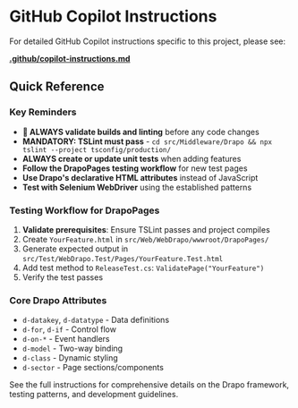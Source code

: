 # GitHub Copilot Instructions

For detailed GitHub Copilot instructions specific to this project, please see:

**[.github/copilot-instructions.md](.github/copilot-instructions.md)**

## Quick Reference

### Key Reminders
- **🚨 ALWAYS validate builds and linting** before any code changes
- **MANDATORY: TSLint must pass** - `cd src/Middleware/Drapo && npx tslint --project tsconfig/production/`
- **ALWAYS create or update unit tests** when adding features
- **Follow the DrapoPages testing workflow** for new test pages  
- **Use Drapo's declarative HTML attributes** instead of JavaScript
- **Test with Selenium WebDriver** using the established patterns

### Testing Workflow for DrapoPages
1. **Validate prerequisites**: Ensure TSLint passes and project compiles
2. Create `YourFeature.html` in `src/Web/WebDrapo/wwwroot/DrapoPages/`
3. Generate expected output in `src/Test/WebDrapo.Test/Pages/YourFeature.Test.html`
4. Add test method to `ReleaseTest.cs`: `ValidatePage("YourFeature")`
5. Verify the test passes

### Core Drapo Attributes
- `d-datakey`, `d-datatype` - Data definitions
- `d-for`, `d-if` - Control flow
- `d-on-*` - Event handlers  
- `d-model` - Two-way binding
- `d-class` - Dynamic styling
- `d-sector` - Page sections/components

See the full instructions for comprehensive details on the Drapo framework, testing patterns, and development guidelines.